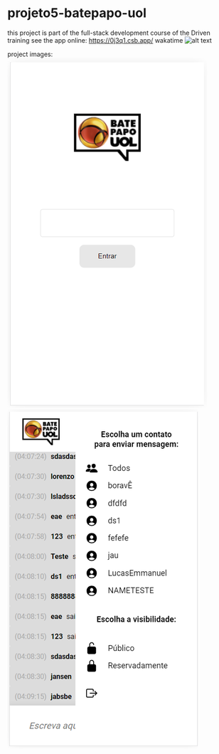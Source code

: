 # projeto5-batepapo-uol
this project is part of the full-stack development course of the Driven training
see the app online: https://0j3q1.csb.app/
wakatime ![alt text](https://wakatime.com/badge/user/f52ac50f-c8e0-4f74-9b43-0db756266fbb/project/8de68202-8a67-4220-98e2-da5179938365.svg)

project images:
![alt text](https://github.com/i-Lucas/projeto5-batepapo-uol/blob/main/img/2.png)
![alt text](https://github.com/i-Lucas/projeto5-batepapo-uol/blob/main/img/3.png)
